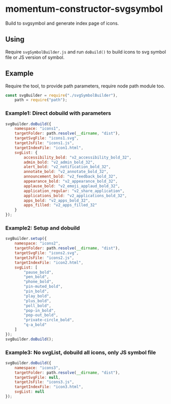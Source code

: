 # momentum-constructor-svgsymbol
Build to svgsymbol and generate index page of icons.

## Using
Require `svgSymbolBuilder.js` and run `doBuild()` to build icons to svg symbol file or JS version of symbol.

## Example
Require the tool, to provide path parameters, require node path module too.
```javascript
const svgBuilder = require("./svgSymbolBuilder"),
    path = require("path");
```

### Example1: Direct dobuild with parameters
```javascript
svgBuilder.doBuild({
    namespace: "icons1",
    targetFolder: path.resolve(__dirname, "dist"),
    targetSvgFile: "icons1.svg",
    targetJsFile: "icons1.js",
    targetIndexFile: "icon1.html",
    svgList: {
        accessibility_bold: "v2_accessibility_bold_32",
        admin_bold: "v2_admin_bold_32",
        alert_bold: "v2_notification_bold_32",
        annotate_bold: "v2_annotate_bold_32",
        announcement_bold: "v2_feedback_bold_32",
        appearance_bold: "v2_appearance_bold_32",
        applause_bold: "v2_emoji_applaud_bold_32",
        application_regular: "v2_share_application",
        applications_bold: "v2_applications_bold_32",
        apps_bold: "v2_apps_bold_32",
        apps_filled: "v2_apps_filled_32"
    }
});
```

### Example2: Setup and dobuild
```javascript
svgBuilder.setup({
    namespace: "icons2",
    targetFolder: path.resolve(__dirname, "dist"),
    targetSvgFile: "icons2.svg",
    targetJsFile: "icons2.js",
    targetIndexFile: "icon2.html",
    svgList: [
        "pause_bold",
        "pen_bold",
        "phone_bold",
        "pin-muted_bold",
        "pin_bold",
        "play_bold",
        "plus_bold",
        "poll_bold",
        "pop-in_bold",
        "pop-out_bold",
        "private-circle_bold",
        "q-a_bold"
    ]
});
svgBuilder.doBuild();
```

### Example3: No svgList, dobuild all icons, only JS symbol file
```javascript
svgBuilder.doBuild({
    namespace: "icons3",
    targetFolder: path.resolve(__dirname, "dist"),
    targetSvgFile: null,
    targetJsFile: "icons3.js",
    targetIndexFile: "icon3.html",
    svgList: null
});
```